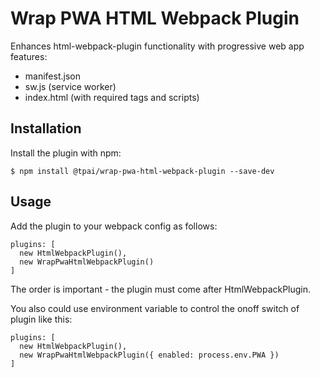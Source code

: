 # Wrap PWA HTML Webpack Plugin

Enhances html-webpack-plugin functionality with progressive web app features:

* manifest.json
* sw.js (service worker)
* index.html (with required tags and scripts)

## Installation

Install the plugin with npm:

```
$ npm install @tpai/wrap-pwa-html-webpack-plugin --save-dev
```

## Usage

Add the plugin to your webpack config as follows:

```
plugins: [
  new HtmlWebpackPlugin(),
  new WrapPwaHtmlWebpackPlugin()
]
```

The order is important - the plugin must come after HtmlWebpackPlugin.

You also could use environment variable to control the onoff switch of plugin like this:

```
plugins: [
  new HtmlWebpackPlugin(),
  new WrapPwaHtmlWebpackPlugin({ enabled: process.env.PWA })
]
```
